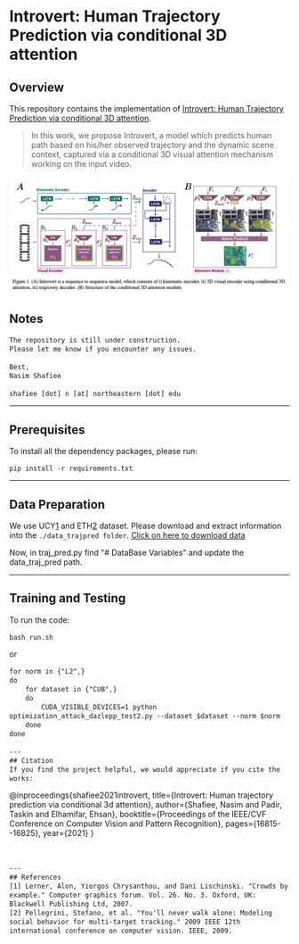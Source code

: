 # Introvert: Human Trajectory Prediction via conditional 3D attention

## Overview
This repository contains the implementation of [Introvert: Human Trajectory Prediction via conditional 3D attention](https://openaccess.thecvf.com/content/CVPR2021/papers/Shafiee_Introvert_Human_Trajectory_Prediction_via_Conditional_3D_Attention_CVPR_2021_paper.pdf).
> In this work, we propose Introvert, a model which predicts human path based on his/her observed trajectory and the dynamic scene context, captured via a conditional 3D visual attention mechanism working on the input video. 

![Image](./images/model.jpg)

## Notes
```
The repository is still under construction.
Please let me know if you encounter any issues.

Best,
Nasim Shafiee

shafiee [dot] n [at] northeastern [dot] edu
```

---
## Prerequisites
To install all the dependency packages, please run:
```
pip install -r requirements.txt
```


---
## Data Preparation
We use UCY[1](https://onlinelibrary.wiley.com/doi/pdf/10.1111/j.1467-8659.2007.01089.x?casa_token=2iZc5PYbMJwAAAAA:q2HXsiicR9iJJSQqPK00iQiXdAzshm16u5dkkp46RKSEn5mWAdGVYQECebhrvTaPoBbtjkdEwjRv5YLu) and ETH[2](https://ieeexplore.ieee.org/iel5/5453389/5459144/05459260.pdf?casa_token=vSn3LxoiZ9wAAAAA:WvPT7mzK5eeAsMhS3vRdnVWTbhtpTrZv4e2nzszjKDj1hnTEfGkdkyZQNGbX-DcFvF11iLP069k) dataset. Please download and extract information into the `./data_trajpred folder`. [Click on here to download data](https://drive.google.com/drive/folders/1REq_if6nqdjw_jYtuRVPJqmDNTcIxoJU?usp=sharing) 

Now, in traj_pred.py find "# DataBase Variables" and update the data_traj_pred path.



---
## Training and Testing 
To run the code:
```
bash run.sh
```
or
```
for norm in {"L2",}
do
	for dataset in {"CUB",}
	do
		CUDA_VISIBLE_DEVICES=1 python optimization_attack_dazlepp_test2.py --dataset $dataset --norm $norm
	done
done

---
## Citation
If you find the project helpful, we would appreciate if you cite the works:
```
@inproceedings{shafiee2021introvert,
  title={Introvert: Human trajectory prediction via conditional 3d attention},
  author={Shafiee, Nasim and Padir, Taskin and Elhamifar, Ehsan},
  booktitle={Proceedings of the IEEE/CVF Conference on Computer Vision and Pattern Recognition},
  pages={16815--16825},
  year={2021}
}
```


---
## References
[1] Lerner, Alon, Yiorgos Chrysanthou, and Dani Lischinski. "Crowds by example." Computer graphics forum. Vol. 26. No. 3. Oxford, UK: Blackwell Publishing Ltd, 2007.
[2] Pellegrini, Stefano, et al. "You'll never walk alone: Modeling social behavior for multi-target tracking." 2009 IEEE 12th international conference on computer vision. IEEE, 2009.

